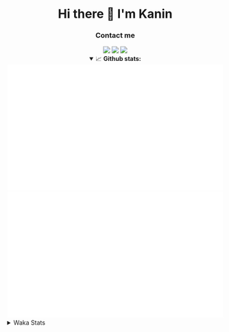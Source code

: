 <div align="center">
 <h1>Hi there 👋 I'm Kanin</h1>
 <h3>Contact me</h3>
 <a href="mailto:im@kanin.dev"><img src="https://img.shields.io/badge/gmail-%23D14836.svg?&style=for-the-badge&logo=gmail&logoColor=white"/></a>
 <a href="https://twitter.com/KaninDev"><img src="https://img.shields.io/badge/twitter-%231DA1F2.svg?&style=for-the-badge&logo=twitter&logoColor=white"/></a>
 <a href="https://www.linkedin.com/in/KaninDev"><img src="https://img.shields.io/badge/linkedin-%230077B5.svg?&style=for-the-badge&logo=linkedin&logoColor=white"/></a>
<details open>
  <summary>📈 <b>Github stats:</b></summary>
  <img src="https://github.com/Kanin/Kanin/blob/master/scripts/GitHubStats/generated/overview.svg"/>
  <img src="https://github.com/Kanin/Kanin/blob/master/scripts/GitHubStats/generated/languages.svg"/>
</details>
</div>

<details>
 <summary>Waka Stats</summary>

<!--START_SECTION:waka-->
![Profile Views](http://img.shields.io/badge/Profile%20Views-3-blue)

![Lines of code](https://img.shields.io/badge/From%20Hello%20World%20I%27ve%20Written-30081%20lines%20of%20code-blue)

**🐱 My GitHub Data** 

> 🏆 438 Contributions in the Year 2021
 > 
> 📦 64.5 kB Used in GitHub's Storage 
 > 
> 🚫 Not Opted to Hire
 > 
> 📜 13 Public Repositories 
 > 
> 🔑 8 Private Repositories  
 > 
**I'm an Early 🐤** 

```text
🌞 Morning    100 commits    ████░░░░░░░░░░░░░░░░░░░░░   16.16% 
🌆 Daytime    244 commits    █████████░░░░░░░░░░░░░░░░   39.42% 
🌃 Evening    137 commits    █████░░░░░░░░░░░░░░░░░░░░   22.13% 
🌙 Night      138 commits    █████░░░░░░░░░░░░░░░░░░░░   22.29%

```
📅 **I'm Most Productive on Monday** 

```text
Monday       121 commits    █████░░░░░░░░░░░░░░░░░░░░   19.55% 
Tuesday      104 commits    ████░░░░░░░░░░░░░░░░░░░░░   16.8% 
Wednesday    99 commits     ████░░░░░░░░░░░░░░░░░░░░░   15.99% 
Thursday     64 commits     ██░░░░░░░░░░░░░░░░░░░░░░░   10.34% 
Friday       68 commits     ██░░░░░░░░░░░░░░░░░░░░░░░   10.99% 
Saturday     64 commits     ██░░░░░░░░░░░░░░░░░░░░░░░   10.34% 
Sunday       99 commits     ████░░░░░░░░░░░░░░░░░░░░░   15.99%

```


📊 **This Week I Spent My Time On** 

```text
⌚︎ Time Zone: America/New_York

💬 Programming Languages: 
Python                   5 hrs 6 mins        ███████████████████████░░   93.59% 
YAML                     13 mins             █░░░░░░░░░░░░░░░░░░░░░░░░   4.2% 
Git Config               5 mins              ░░░░░░░░░░░░░░░░░░░░░░░░░   1.62% 
virtualenv               1 min               ░░░░░░░░░░░░░░░░░░░░░░░░░   0.55% 
JSON                     0 secs              ░░░░░░░░░░░░░░░░░░░░░░░░░   0.03%

🔥 Editors: 
PyCharm                  5 hrs 27 mins       █████████████████████████   100.0%

🐱‍💻 Projects: 
BotToWendys              5 hrs 21 mins       ████████████████████████░   98.03% 
Unknown Project          5 mins              ░░░░░░░░░░░░░░░░░░░░░░░░░   1.69% 
TomsBot                  0 secs              ░░░░░░░░░░░░░░░░░░░░░░░░░   0.29%

💻 Operating System: 
Linux                    5 hrs 27 mins       █████████████████████████   100.0%

```

**I Mostly Code in Python** 

```text
Python                   22 repos            ███████████████████░░░░░░   75.86% 
JavaScript               3 repos             ██░░░░░░░░░░░░░░░░░░░░░░░   10.34% 
Java                     2 repos             █░░░░░░░░░░░░░░░░░░░░░░░░   6.9% 
Kotlin                   1 repo              ░░░░░░░░░░░░░░░░░░░░░░░░░   3.45% 
HTML                     1 repo              ░░░░░░░░░░░░░░░░░░░░░░░░░   3.45%

```


**Timeline**

![Chart not found](https://raw.githubusercontent.com/Kanin/Kanin/master/charts/bar_graph.png) 


 Last Updated on 12/10/2021
<!--END_SECTION:waka-->
</details>
